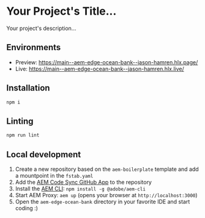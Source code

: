 # Your Project's Title...
Your project's description...

## Environments
- Preview: https://main--aem-edge-ocean-bank--jason-hamren.hlx.page/
- Live: https://main--aem-edge-ocean-bank--jason-hamren.hlx.live/

## Installation

```sh
npm i
```

## Linting

```sh
npm run lint
```

## Local development

1. Create a new repository based on the `aem-boilerplate` template and add a mountpoint in the `fstab.yaml`
1. Add the [AEM Code Sync GitHub App](https://github.com/apps/aem-code-sync) to the repository
1. Install the [AEM CLI](https://github.com/adobe/helix-cli): `npm install -g @adobe/aem-cli`
1. Start AEM Proxy: `aem up` (opens your browser at `http://localhost:3000`)
1. Open the `aem-edge-ocean-bank` directory in your favorite IDE and start coding :)
